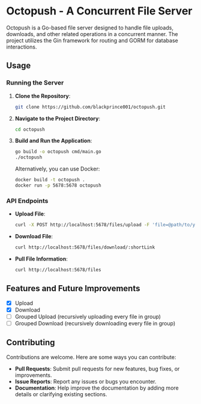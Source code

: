 
# Octopush - A Concurrent File Server

Octopush is a Go-based file server designed to handle file uploads, downloads, and other related operations in a concurrent manner. The project utilizes the Gin framework for routing and GORM for database interactions.

## Usage

### Running the Server

1. **Clone the Repository**:

   ```bash
   git clone https://github.com/blackprince001/octopush.git
   ```

2. **Navigate to the Project Directory**:

   ```bash
   cd octopush
   ```

3. **Build and Run the Application**:

   ```bash
   go build -o octopush cmd/main.go
   ./octopush
   ```

   Alternatively, you can use Docker:

   ```bash
   docker build -t octopush .
   docker run -p 5678:5678 octopush
   ```

### API Endpoints

- **Upload File**:

  ```bash
  curl -X POST http://localhost:5678/files/upload -F 'file=@path/to/your/file'
  ```

- **Download File**:

  ```bash
  curl http://localhost:5678/files/download/:shortLink
  ```

- **Pull File Information**:

  ```bash
  curl http://localhost:5678/files
  ```

## Features and Future Improvements

- [X] Upload
- [X] Download
- [ ] Grouped Upload (recursively uploading every file in group)
- [ ] Grouped Download (recursively downloading every file in group)

## Contributing

Contributions are welcome. Here are some ways you can contribute:

- **Pull Requests**: Submit pull requests for new features, bug fixes, or improvements.
- **Issue Reports**: Report any issues or bugs you encounter.
- **Documentation**: Help improve the documentation by adding more details or clarifying existing sections.
